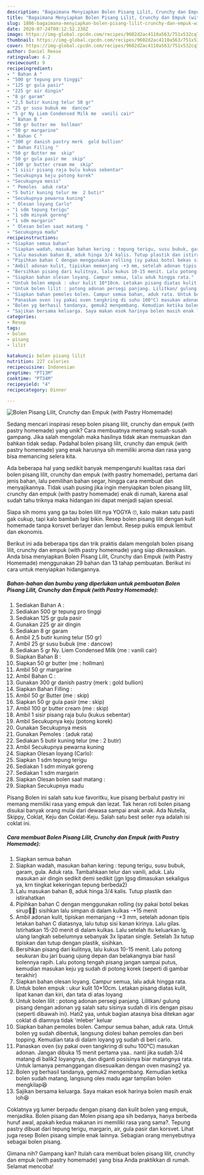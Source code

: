 ```yaml
---
description: "Bagaimana Menyiapkan Bolen Pisang Lilit, Crunchy dan Empuk (with Pastry Homemade), Bisa Manjain Lidah"
title: "Bagaimana Menyiapkan Bolen Pisang Lilit, Crunchy dan Empuk (with Pastry Homemade), Bisa Manjain Lidah"
slug: 1806-bagaimana-menyiapkan-bolen-pisang-lilit-crunchy-dan-empuk-with-pastry-homemade-bisa-manjain-lidah
date: 2020-07-24T09:12:52.238Z
image: https://img-global.cpcdn.com/recipes/9602d2ac4110a563/751x532cq70/bolen-pisang-lilit-crunchy-dan-empuk-with-pastry-homemade-foto-resep-utama.jpg
thumbnail: https://img-global.cpcdn.com/recipes/9602d2ac4110a563/751x532cq70/bolen-pisang-lilit-crunchy-dan-empuk-with-pastry-homemade-foto-resep-utama.jpg
cover: https://img-global.cpcdn.com/recipes/9602d2ac4110a563/751x532cq70/bolen-pisang-lilit-crunchy-dan-empuk-with-pastry-homemade-foto-resep-utama.jpg
author: Daniel Reese
ratingvalue: 4.2
reviewcount: 9
recipeingredient:
- " Bahan A "
- "500 gr tepung pro tinggi"
- "125 gr gula pasir"
- "225 gr air dingin"
- "8 gr garam"
- "2,5 butir kuning telur 50 gr"
- "25 gr susu bubuk me  dancow"
- "5 gr Ny Liem Condensed Milk me  vanili cair"
- " Bahan B "
- "50 gr butter me  hollman"
- "50 gr margarine"
- " Bahan C "
- "300 gr danish pastry merk  gold bullion"
- " Bahan Filling "
- "50 gr Butter me  skip"
- "50 gr gula pasir me  skip"
- "100 gr butter cream me  skip"
- "1 sisir pisang raja bulu kukus sebentar"
- "Secukupnya keju potong korek"
- "Secukupnya mesis"
- " Pemoles  aduk rata"
- "5 butir kuning telur me  2 butir"
- "Secukupnya pewarna kuning"
- " Olesan loyang Carlo"
- "1 sdm tepung terigu"
- "1 sdm minyak goreng"
- "1 sdm margarin"
- " Olesan bolen saat matang "
- "Secukupnya madu"
recipeinstructions:
- "Siapkan semua bahan"
- "Siapkan wadah, masukan bahan kering : tepung terigu, susu bubuk, garam, gula. Aduk rata. Tambahkaan telur dan vanili, aduk. Lalu masukan air dingin sedikit demi sedikit (jgn lgsg dimasukan sekaligus ya, krn tingkat kekeringan tepung berbeda2)"
- "Lalu masukan bahan B, aduk hinga 3/4 kalis. Tutup plastik dan istirahatkan"
- "Pipihkan bahan C dengan menggunakan rolling (sy pakai botol bekas sirup🤭😅) sisihkan lalu simpan di dalam kulkas -+15 menit"
- "Ambil adonan kulit, tipiskan memanjang -+3 mm, setelah adonan tipis letakan bahan C diatasnya, lalu tutup sisi kanan kirinya. Lalu gilas. Istirhatkan 15-20 menit di dalam kulkas. Lalu setelah itu keluarkan lg, ulang langkah sebelumnya sebanyak 3x lipatan single. Setelah 3x tutup tipiskan dan tutup dengan plastik, sisihkan."
- "Bersihkan pisang dari kulitnya, lalu kukus 10-15 menit. Lalu potong seukuran ibu jari buang ujung depan dan belakangnya biar hasil bolennya rapih. Lalu potong tengah pisang jangan sampai putus, kemudian masukan keju yg sudah di potong korek (seperti di gambar terakhir)"
- "Siapkan bahan olesan loyang. Campur semua, lalu aduk hingga rata."
- "Untuk bolen empuk : ukur kulit 10*10cm. Letakan pisang diatas kulit, lipat kanan dan kiri, dan tata di atas loyang"
- "Untuk bolen lilit : potong adonan persegi panjang. Lilitkan/ gulung pisang dengan adonan yg salah satu sisinya sudah di iris dengan pisau (seperti dibawah ini). Hati2 yaa, untuk bagian atasnya bisa ditekan agar coklat di dlamnya tidak &#39;mleber&#39; keluar"
- "Siapkan bahan pemoles bolen. Campur semua bahan, aduk rata. Untuk bolen yg sudah dibentuk, langsung diolesi bahan pemoles dan beri topping. Kemudian tata di dalam loyang yg sudah di beri carlo."
- "Panaskan oven (sy pakai oven tangkring di suhu 100°C) masukan adonan. Jangan dibuka 15 menit pertama yaa.. nanti jika sudah 3/4 matang di balik2 loyangnya, dan diganti posisinya biar matangnya rata. Untuk lamanya pemanggangan disesuaikan dengan oven masing2 ya."
- "Bolen yg berhasil tandanya, gemuk2 mengembang. Kemudian ketika bolen sudah matang, langsung oles madu agar tampilan bolen mengkilap😆"
- "Sajikan bersama keluarga. Saya makan esok harinya bolen masih enak loh😆"
categories:
- Resep
tags:
- bolen
- pisang
- lilit

katakunci: bolen pisang lilit 
nutrition: 227 calories
recipecuisine: Indonesian
preptime: "PT13M"
cooktime: "PT34M"
recipeyield: "4"
recipecategory: Dinner

---
```



![Bolen Pisang Lilit, Crunchy dan Empuk (with Pastry Homemade)](https://img-global.cpcdn.com/recipes/9602d2ac4110a563/751x532cq70/bolen-pisang-lilit-crunchy-dan-empuk-with-pastry-homemade-foto-resep-utama.jpg)

Sedang mencari inspirasi resep bolen pisang lilit, crunchy dan empuk (with pastry homemade) yang unik? Cara membuatnya memang susah-susah gampang. Jika salah mengolah maka hasilnya tidak akan memuaskan dan bahkan tidak sedap. Padahal bolen pisang lilit, crunchy dan empuk (with pastry homemade) yang enak harusnya sih memiliki aroma dan rasa yang bisa memancing selera kita.

Ada beberapa hal yang sedikit banyak mempengaruhi kualitas rasa dari bolen pisang lilit, crunchy dan empuk (with pastry homemade), pertama dari jenis bahan, lalu pemilihan bahan segar, hingga cara membuat dan menyajikannya. Tidak usah pusing jika ingin menyiapkan bolen pisang lilit, crunchy dan empuk (with pastry homemade) enak di rumah, karena asal sudah tahu triknya maka hidangan ini dapat menjadi sajian spesial.

Siapa sih moms yang ga tau bolen lilit nya YOGYA 🙄, kalo makan satu pasti gak cukup, tapi kalo bambah lagi bikin. Resep bolen pisang lilit dengan kulit homemade tanpa korsvet berlayer dan lembut. Resep pukis empuk lembut dan ekonomis.


Berikut ini ada beberapa tips dan trik praktis dalam mengolah bolen pisang lilit, crunchy dan empuk (with pastry homemade) yang siap dikreasikan. Anda bisa menyiapkan Bolen Pisang Lilit, Crunchy dan Empuk (with Pastry Homemade) menggunakan 29 bahan dan 13 tahap pembuatan. Berikut ini cara untuk menyiapkan hidangannya.

<!--inarticleads1-->

##### Bahan-bahan dan bumbu yang diperlukan untuk pembuatan Bolen Pisang Lilit, Crunchy dan Empuk (with Pastry Homemade):

1. Sediakan  Bahan A :
1. Sediakan 500 gr tepung pro tinggi
1. Sediakan 125 gr gula pasir
1. Gunakan 225 gr air dingin
1. Sediakan 8 gr garam
1. Ambil 2,5 butir kuning telur (50 gr)
1. Ambil 25 gr susu bubuk (me : dancow)
1. Sediakan 5 gr Ny. Liem Condensed Milk (me : vanili cair)
1. Siapkan  Bahan B :
1. Siapkan 50 gr butter (me : hollman)
1. Ambil 50 gr margarine
1. Ambil  Bahan C :
1. Gunakan 300 gr danish pastry (merk : gold bullion)
1. Siapkan  Bahan Filling :
1. Ambil 50 gr Butter (me : skip)
1. Siapkan 50 gr gula pasir (me : skip)
1. Ambil 100 gr butter cream (me : skip)
1. Ambil 1 sisir pisang raja bulu (kukus sebentar)
1. Ambil Secukupnya keju (potong korek)
1. Gunakan Secukupnya mesis
1. Gunakan  Pemoles : (aduk rata)
1. Sediakan 5 butir kuning telur (me : 2 butir)
1. Ambil Secukupnya pewarna kuning
1. Siapkan  Olesan loyang (Carlo):
1. Siapkan 1 sdm tepung terigu
1. Sediakan 1 sdm minyak goreng
1. Sediakan 1 sdm margarin
1. Siapkan  Olesan bolen saat matang :
1. Siapkan Secukupnya madu


Pisang Bolen ini salah satu kue favoritku, kue pisang berbalut pastry ini memang memiliki rasa yang empuk dan lezat. Tak heran roti bolen pisang disukai banyak orang mulai dari dewasa sampai anak anak. Ada Nutella, Skippy, Coklat, Keju dan Coklat-Keju. Salah satu best seller nya adalah isi coklat ini. 

<!--inarticleads2-->

##### Cara membuat Bolen Pisang Lilit, Crunchy dan Empuk (with Pastry Homemade):

1. Siapkan semua bahan
1. Siapkan wadah, masukan bahan kering : tepung terigu, susu bubuk, garam, gula. Aduk rata. Tambahkaan telur dan vanili, aduk. Lalu masukan air dingin sedikit demi sedikit (jgn lgsg dimasukan sekaligus ya, krn tingkat kekeringan tepung berbeda2)
1. Lalu masukan bahan B, aduk hinga 3/4 kalis. Tutup plastik dan istirahatkan
1. Pipihkan bahan C dengan menggunakan rolling (sy pakai botol bekas sirup🤭😅) sisihkan lalu simpan di dalam kulkas -+15 menit
1. Ambil adonan kulit, tipiskan memanjang -+3 mm, setelah adonan tipis letakan bahan C diatasnya, lalu tutup sisi kanan kirinya. Lalu gilas. Istirhatkan 15-20 menit di dalam kulkas. Lalu setelah itu keluarkan lg, ulang langkah sebelumnya sebanyak 3x lipatan single. Setelah 3x tutup tipiskan dan tutup dengan plastik, sisihkan.
1. Bersihkan pisang dari kulitnya, lalu kukus 10-15 menit. Lalu potong seukuran ibu jari buang ujung depan dan belakangnya biar hasil bolennya rapih. Lalu potong tengah pisang jangan sampai putus, kemudian masukan keju yg sudah di potong korek (seperti di gambar terakhir)
1. Siapkan bahan olesan loyang. Campur semua, lalu aduk hingga rata.
1. Untuk bolen empuk : ukur kulit 10*10cm. Letakan pisang diatas kulit, lipat kanan dan kiri, dan tata di atas loyang
1. Untuk bolen lilit : potong adonan persegi panjang. Lilitkan/ gulung pisang dengan adonan yg salah satu sisinya sudah di iris dengan pisau (seperti dibawah ini). Hati2 yaa, untuk bagian atasnya bisa ditekan agar coklat di dlamnya tidak &#39;mleber&#39; keluar
1. Siapkan bahan pemoles bolen. Campur semua bahan, aduk rata. Untuk bolen yg sudah dibentuk, langsung diolesi bahan pemoles dan beri topping. Kemudian tata di dalam loyang yg sudah di beri carlo.
1. Panaskan oven (sy pakai oven tangkring di suhu 100°C) masukan adonan. Jangan dibuka 15 menit pertama yaa.. nanti jika sudah 3/4 matang di balik2 loyangnya, dan diganti posisinya biar matangnya rata. Untuk lamanya pemanggangan disesuaikan dengan oven masing2 ya.
1. Bolen yg berhasil tandanya, gemuk2 mengembang. Kemudian ketika bolen sudah matang, langsung oles madu agar tampilan bolen mengkilap😆
1. Sajikan bersama keluarga. Saya makan esok harinya bolen masih enak loh😆


Coklatnya yg lumer berpadu dengan pisang dan kulit bolen yang empuk, menjadika. Bolen pisang dan Molen pisang apa sih bedanya, hanya berbeda huruf awal, apakah kedua makanan ini memiliki rasa yang sama?. Tepung pastry dibuat dari tepung terigu, margarin, air, gula pasir dan korsvet. Lihat juga resep Bolen pisang simple enak lainnya. Sebagian orang menyebutnya sebagai bolen pisang. 

Gimana nih? Gampang kan? Itulah cara membuat bolen pisang lilit, crunchy dan empuk (with pastry homemade) yang bisa Anda praktikkan di rumah. Selamat mencoba!

